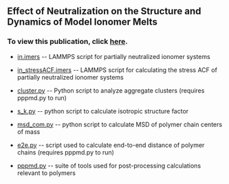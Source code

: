 ## Effect of Neutralization on the Structure and Dynamics of Model Ionomer Melts
### To view this publication, click [here](https://pubs.acs.org/doi/abs/10.1021/acs.macromol.7b02073). 

- [in.imers](https://github.com/hall-polymers/published-work/blob/master/2018-sampath2018effect/in.imers) -- LAMMPS script for partially neutralized ionomer systems

- [in_stressACF.imers](https://github.com/hall-polymers/published-work/blob/master/2018-sampath2018effect/in_stressacf.imers) -- LAMMPS script for calculating the stress ACF of partially neutralized ionomer systems

- [cluster.py](https://github.com/hall-polymers/published-work/blob/master/2018-sampath2018effect/cluster.py)  -- Python script to analyze aggregate clusters (requires pppmd.py to run)

- [s_k.py](https://github.com/hall-polymers/published-work/blob/master/2018-sampath2018effect/s_k.p) -- python script to calculate isotropic structure factor

- [msd_com.py](https://github.com/hall-polymers/published-work/blob/master/2018-sampath2018effect/msd_com.py) -- python script to calculate MSD of polymer chain centers of mass

- [e2e.py](https://github.com/hall-polymers/published-work/blob/master/2018-sampath2018effect/e2e.py) -- script used to calculate end-to-end distance of polymer chains (requires pppmd.py to run)

- [pppmd.py](https://github.com/hall-polymers/published-work/blob/master/2018-sampath2018effect/pppmd.py) -- suite of tools used for post-processing calculations relevant to polymers